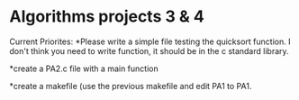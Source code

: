 # Algorithms projects 3 & 4

Current Priorites: 
 *Please write a simple file testing the quicksort function. I don't think you need to write function, it should be in the c standard library.
 
 *create a PA2.c file with a main function
 
 *create a makefile (use the previous makefile and edit PA1 to PA1.


